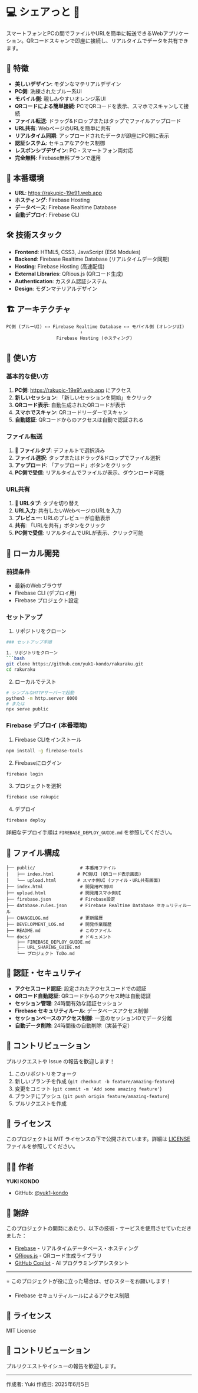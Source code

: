 # 💻 シェアっと 📱

スマートフォンとPCの間でファイルやURLを簡単に転送できるWebアプリケーション。QRコードスキャンで即座に接続し、リアルタイムでデータを共有できます。

## 🎨 特徴

- **美しいデザイン**: モダンなマテリアルデザイン
- **PC側**: 洗練されたブルー系UI
- **モバイル側**: 親しみやすいオレンジ系UI
- **QRコードによる簡単接続**: PCでQRコードを表示、スマホでスキャンして接続
- **ファイル転送**: ドラッグ&ドロップまたはタップでファイルアップロード
- **URL共有**: WebページのURLを簡単に共有
- **リアルタイム同期**: アップロードされたデータが即座にPC側に表示
- **認証システム**: セキュアなアクセス制御
- **レスポンシブデザイン**: PC・スマートフォン両対応
- **完全無料**: Firebase無料プランで運用

## 🚀 本番環境

- **URL**: https://rakupic-19e91.web.app
- **ホスティング**: Firebase Hosting
- **データベース**: Firebase Realtime Database
- **自動デプロイ**: Firebase CLI

## 🛠 技術スタック

- **Frontend**: HTML5, CSS3, JavaScript (ES6 Modules)
- **Backend**: Firebase Realtime Database (リアルタイムデータ同期)
- **Hosting**: Firebase Hosting (高速配信)
- **External Libraries**: QRious.js (QRコード生成)
- **Authentication**: カスタム認証システム
- **Design**: モダンマテリアルデザイン

## 🏗 アーキテクチャ

```
PC側 (ブルーUI) ←→ Firebase Realtime Database ←→ モバイル側 (オレンジUI)
                            ↓
                   Firebase Hosting (ホスティング)
```

## 📱 使い方

### 基本的な使い方
1. **PC側**: https://rakupic-19e91.web.app にアクセス
2. **新しいセッション**: 「新しいセッションを開始」をクリック
3. **QRコード表示**: 自動生成されたQRコードが表示
4. **スマホでスキャン**: QRコードリーダーでスキャン
5. **自動認証**: QRコードからのアクセスは自動で認証される

### ファイル転送
1. **📁 ファイルタブ**: デフォルトで選択済み
2. **ファイル選択**: タップまたはドラッグ&ドロップでファイル選択
3. **アップロード**: 「アップロード」ボタンをクリック
4. **PC側で受信**: リアルタイムでファイルが表示、ダウンロード可能

### URL共有
1. **🔗 URLタブ**: タブを切り替え
2. **URL入力**: 共有したいWebページのURLを入力
3. **プレビュー**: URLのプレビューが自動表示
4. **共有**: 「URLを共有」ボタンをクリック
5. **PC側で受信**: リアルタイムでURLが表示、クリック可能

## 🔧 ローカル開発

### 前提条件
- 最新のWebブラウザ
- Firebase CLI (デプロイ用)
- Firebase プロジェクト設定

### セットアップ

1. リポジトリをクローン
```bash
### セットアップ手順

1. リポジトリをクローン
```bash
git clone https://github.com/yuk1-kondo/rakuraku.git
cd rakuraku
```

2. ローカルでテスト
```bash
# シンプルなHTTPサーバーで起動
python3 -m http.server 8000
# または
npx serve public
```

### Firebase デプロイ (本番環境)

1. Firebase CLIをインストール
```bash
npm install -g firebase-tools
```

2. Firebaseにログイン
```bash
firebase login
```

3. プロジェクトを選択
```bash
firebase use rakupic
```

4. デプロイ
```bash
firebase deploy
```

詳細なデプロイ手順は `FIREBASE_DEPLOY_GUIDE.md` を参照してください。

## 📝 ファイル構成

```
├── public/                 # 本番用ファイル
│   ├── index.html         # PC側UI (QRコード表示画面)
│   └── upload.html        # スマホ側UI (ファイル・URL共有画面)
├── index.html              # 開発用PC側UI
├── upload.html             # 開発用スマホ側UI
├── firebase.json           # Firebase設定
├── database.rules.json     # Firebase Realtime Database セキュリティルール
├── CHANGELOG.md            # 更新履歴
├── DEVELOPMENT_LOG.md      # 開発作業履歴
├── README.md               # このファイル
└── docs/                   # ドキュメント
    ├── FIREBASE_DEPLOY_GUIDE.md
    ├── URL_SHARING_GUIDE.md
    └── プロジェクト ToDo.md
```

## 🔐 認証・セキュリティ

- **アクセスコード認証**: 設定されたアクセスコードでの認証
- **QRコード自動認証**: QRコードからのアクセス時は自動認証
- **セッション管理**: 24時間有効な認証セッション
- **Firebase セキュリティルール**: データベースアクセス制御
- **セッションベースのアクセス制御**: 一意のセッションIDでデータ分離
- **自動データ削除**: 24時間後の自動削除（実装予定）

## 🤝 コントリビューション

プルリクエストや Issue の報告を歓迎します！

1. このリポジトリをフォーク
2. 新しいブランチを作成 (`git checkout -b feature/amazing-feature`)
3. 変更をコミット (`git commit -m 'Add some amazing feature'`)
4. ブランチにプッシュ (`git push origin feature/amazing-feature`)
5. プルリクエストを作成

## 📄 ライセンス

このプロジェクトは MIT ライセンスの下で公開されています。詳細は [LICENSE](LICENSE) ファイルを参照してください。

## 👨‍💻 作者

**YUKI KONDO**
- GitHub: [@yuk1-kondo](https://github.com/yuk1-kondo)

## 🎉 謝辞

このプロジェクトの開発にあたり、以下の技術・サービスを使用させていただきました：

- [Firebase](https://firebase.google.com/) - リアルタイムデータベース・ホスティング
- [QRious.js](https://github.com/neocotic/qrious) - QRコード生成ライブラリ
- [GitHub Copilot](https://github.com/features/copilot) - AI プログラミングアシスタント

---

⭐ このプロジェクトが役に立った場合は、ぜひスターをお願いします！
- Firebase セキュリティルールによるアクセス制限

## 📄 ライセンス

MIT License

## 🤝 コントリビューション

プルリクエストやイシューの報告を歓迎します。

---

作成者: Yuki
作成日: 2025年6月5日
